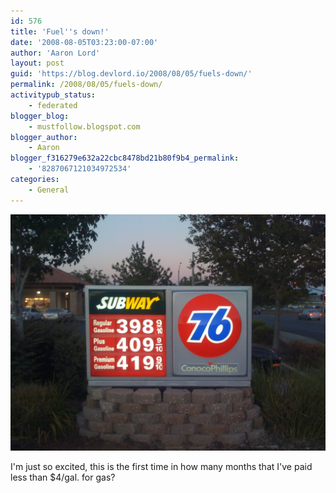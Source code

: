 ```yaml
---
id: 576
title: 'Fuel''s down!'
date: '2008-08-05T03:23:00-07:00'
author: 'Aaron Lord'
layout: post
guid: 'https://blog.devlord.io/2008/08/05/fuels-down/'
permalink: /2008/08/05/fuels-down/
activitypub_status:
    - federated
blogger_blog:
    - mustfollow.blogspot.com
blogger_author:
    - Aaron
blogger_f316279e632a22cbc8478bd21b80f9b4_permalink:
    - '8287067121034972534'
categories:
    - General
---
```


![76 station](/assets/img/2008/08/IMG_0360.jpeg)

I'm just so excited, this is the first time in how many months that I've paid less than $4/gal. for gas?